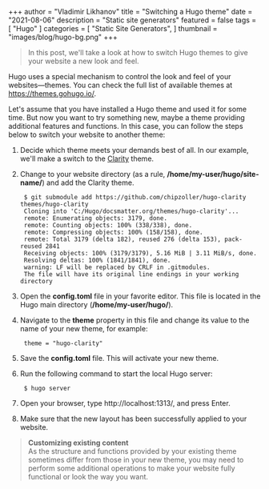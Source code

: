 +++
author = "Vladimir Likhanov"
title = "Switching a Hugo theme"
date = "2021-08-06"
description = "Static site generators"
featured = false
tags = [
    "Hugo"
]
categories = [
    "Static Site Generators",
]
thumbnail = "images/blog/hugo-bg.png"
+++

> In this post, we'll take a look at how to switch Hugo themes to give your website
a new look and feel.

Hugo uses a special mechanism to control the look and feel of your websites—themes. You can
check the full list of available themes at https://themes.gohugo.io/.

Let's assume that you have installed a Hugo theme and used it for some time. But now you
want to try something new, maybe a theme providing additional features and functions. In this
case, you can follow the steps below to switch your website to another theme:

1. Decide which theme meets your demands best of all. In our example, we'll make a switch to the
[Clarity](https://themes.gohugo.io/themes/hugo-clarity/) theme.

2. Change to your website directory (as a rule, **/home/my-user/hugo/site-name/**) and add the
Clarity theme.

        $ git submodule add https://github.com/chipzoller/hugo-clarity themes/hugo-clarity
        Cloning into 'C:/Hugo/docsmatter.org/themes/hugo-clarity'...
        remote: Enumerating objects: 3179, done.
        remote: Counting objects: 100% (338/338), done.
        remote: Compressing objects: 100% (158/158), done.
        remote: Total 3179 (delta 182), reused 276 (delta 153), pack-reused 2841
        Receiving objects: 100% (3179/3179), 5.16 MiB | 3.11 MiB/s, done.
        Resolving deltas: 100% (1841/1841), done.
        warning: LF will be replaced by CRLF in .gitmodules.
        The file will have its original line endings in your working directory

3. Open the **config.toml** file in your favorite editor. This file is located in the Hugo
main directory (**/home/my-user/hugo/**).

4. Navigate to the **theme** property in this file and change its value to the name of your
new theme, for example:

        theme = "hugo-clarity"

5. Save the **config.toml** file. This will activate your new theme.

6. Run the following command to start the local Hugo server:

        $ hugo server

7. Open your browser, type http://localhost:1313/, and press Enter.

8. Make sure that the new layout has been successfully applied to your website.

> **Customizing existing content** <br />
As the structure and functions provided by your existing theme sometimes differ from those
in your new theme, you may need to perform some additional operations to make your website
fully functional or look the way you want.